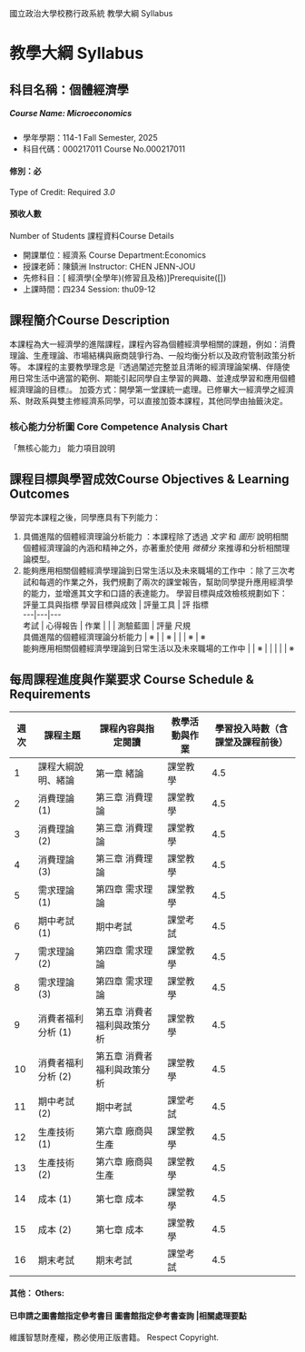 國立政治大學校務行政系統 教學大綱 Syllabus
# 教學大綱 Syllabus
##  科目名稱：個體經濟學
#####  Course Name: Microeconomics
  * 學年學期：114-1 Fall Semester, 2025 
  * 科目代碼：000217011 Course No.000217011
#### 修別：必
Type of Credit: Required 
_3.0_
#### 預收人數
Number of Students
課程資料Course Details
  * 開課單位：經濟系 Course Department:Economics 
  * 授課老師：陳鎮洲 Instructor: CHEN JENN-JOU 
  * 先修科目：[ 經濟學(全學年)(修習且及格)]Prerequisite([])
  * 上課時間：四234 Session: thu09-12
##  課程簡介Course Description
本課程為大一經濟學的進階課程，課程內容為個體經濟學相關的課題，例如：消費理論、生產理論、市場結構與廠商競爭行為、一般均衡分析以及政府管制政策分析等。
本課程的主要教學理念是『透過闡述完整並且清晰的經濟理論架構、伴隨使用日常生活中適當的範例、期能引起同學自主學習的興趣、並達成學習和應用個體經濟理論的目標』。
加簽方式：開學第一堂課統一處理。已修畢大一經濟學之經濟系、財政系與雙主修經濟系同學，可以直接加簽本課程，其他同學由抽籤決定。
###  核心能力分析圖 Core Competence Analysis Chart
「無核心能力」 
能力項目說明
##  課程目標與學習成效Course Objectives & Learning Outcomes 
學習完本課程之後，同學應具有下列能力：
  1. 具備進階的個體經濟理論分析能力 ：本課程除了透過 _文字_ 和 _圖形_ 說明相關個體經濟理論的內涵和精神之外，亦著重於使用 _微積分_ 來推導和分析相關理論模型。
  2. 能夠應用相關個體經濟學理論到日常生活以及未來職場的工作中 ：除了三次考試和每週的作業之外，我們規劃了兩次的課堂報告，幫助同學提升應用經濟學的能力，並增進其文字和口語的表達能力。
學習目標與成效檢核規劃如下：
評量工具與指標 學習目標與成效 |  評量工具 |  評 指標  
---|---|---  
考試 |  心得報告 |  作業 |  |  |  測驗藍圖 |  評量 尺規  
具備進階的個體經濟理論分析能力 |  ※ |  |  ※ |  |  |  ※ |  ※  
能夠應用相關個體經濟學理論到日常生活以及未來職場的工作中 |  |  ※ |  |  |  |  |  ※  
##  每周課程進度與作業要求 Course Schedule & Requirements
週次 | 課程主題 | 課程內容與指定閱讀 | 教學活動與作業 | 學習投入時數（含課堂及課程前後）  
---|---|---|---|---  
1 | 課程大綱說明、緒論 | 第一章 緒論 | 課堂教學 | 4.5  
2 | 消費理論 (1) | 第三章 消費理論 | 課堂教學 | 4.5  
3 | 消費理論 (2) | 第三章 消費理論 | 課堂教學 | 4.5  
4 | 消費理論 (3) | 第三章 消費理論 | 課堂教學 | 4.5  
5 | 需求理論 (1) | 第四章 需求理論 | 課堂教學 | 4.5  
6 | 期中考試 (1) | 期中考試 | 課堂考試 | 4.5  
7 | 需求理論 (2) | 第四章 需求理論 | 課堂教學 | 4.5  
8 | 需求理論 (3) | 第四章 需求理論  | 課堂教學 | 4.5  
9 | 消費者福利分析 (1) | 第五章 消費者福利與政策分析 | 課堂教學 | 4.5  
10 | 消費者福利分析 (2) | 第五章 消費者福利與政策分析 | 課堂教學 | 4.5  
11 | 期中考試 (2) | 期中考試 | 課堂考試 | 4.5  
12 | 生產技術 (1) | 第六章 廠商與生產 | 課堂教學 | 4.5  
13 | 生產技術 (2) | 第六章 廠商與生產 | 課堂教學 | 4.5  
14 | 成本 (1) | 第七章 成本 | 課堂教學 | 4.5  
15 | 成本 (2) | 第七章 成本 | 課堂教學 | 4.5  
16 | 期末考試 | 期末考試 | 課堂考試 | 4.5  
####  其他： Others:
####  已申請之圖書館指定參考書目  圖書館指定參考書查詢 |相關處理要點
維護智慧財產權，務必使用正版書籍。 Respect Copyright.